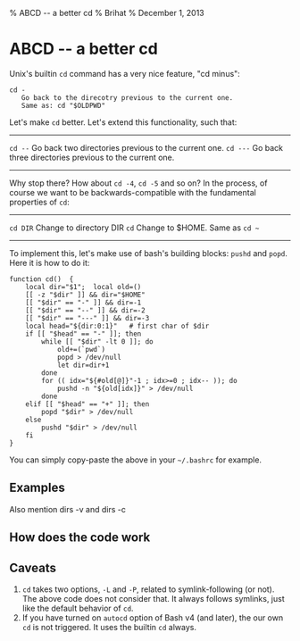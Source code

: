 % ABCD -- a better cd
% Brihat
% December 1, 2013

ABCD -- a better cd
===================

Unix's builtin `cd` command has a very nice feature, "cd minus":

```
cd -
   Go back to the direcotry previous to the current one.
   Same as: cd "$OLDPWD"
```

Let's make `cd` better. Let's extend this functionality, such that:

-------   -------------------------------------------------------
`cd --`   Go back two directories previous to the current one.
`cd ---`  Go back three directories previous to the current one.
-------   -------------------------------------------------------

Why stop there? How about `cd -4`, `cd -5` and so on?
In the process, of course we want to be backwards-compatible with
the fundamental properties of `cd`:

-------   ---------------------------------
`cd DIR`  Change to directory DIR
`cd`      Change to $HOME. Same as `cd ~`
-------   ---------------------------------

To implement this, let's make use of bash's building blocks:
`pushd` and `popd`. Here it is how to do it:

```shell
function cd()  {
    local dir="$1";  local old=()
    [[ -z "$dir" ]] && dir="$HOME"
    [[ "$dir" == "-" ]] && dir=-1
    [[ "$dir" == "--" ]] && dir=-2
    [[ "$dir" == "---" ]] && dir=-3
    local head="${dir:0:1}"   # first char of $dir
    if [[ "$head" == "-" ]]; then
        while [[ "$dir" -lt 0 ]]; do
            old+=(`pwd`)
            popd > /dev/null
            let dir=dir+1
        done
        for (( idx="${#old[@]}"-1 ; idx>=0 ; idx-- )); do
            pushd -n "${old[idx]}" > /dev/null
        done
    elif [[ "$head" == "+" ]]; then
        popd "$dir" > /dev/null
    else
        pushd "$dir" > /dev/null
    fi
}

```

You can simply copy-paste the above in your `~/.bashrc` for example.

Examples
---------

Also mention dirs -v and dirs -c


How does the code work
----------------------

Caveats
-------

1. `cd` takes two options,  `-L` and `-P`, related to symlink-following (or not).
   The above code does not consider that. It always follows symlinks, just like the
   default behavior of `cd`.
2. If you have turned on `autocd` option of Bash v4 (and later), the our own `cd`
   is not triggered. It uses the builtin `cd` always.


